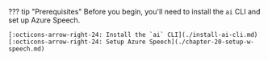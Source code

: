 ??? tip "Prerequisites"
    Before you begin, you'll need to install the `ai` CLI and set up Azure Speech.

    [:octicons-arrow-right-24: Install the `ai` CLI](./install-ai-cli.md)  
    [:octicons-arrow-right-24: Setup Azure Speech](./chapter-20-setup-w-speech.md)  
